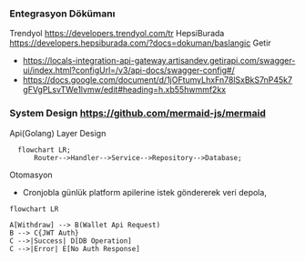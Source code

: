 ### Entegrasyon Dökümanı
Trendyol https://developers.trendyol.com/tr
HepsiBurada https://developers.hepsiburada.com/?docs=dokuman/baslangic
Getir 
- https://locals-integration-api-gateway.artisandev.getirapi.com/swagger-ui/index.html?configUrl=/v3/api-docs/swagger-config#/
- https://docs.google.com/document/d/1jOFtumyLhxFn78lSxBkS7nP45k7gFVgPLsvTWe1lvmw/edit#heading=h.xb55hwmmf2kx

### System Design https://github.com/mermaid-js/mermaid
Api(Golang) Layer Design
```mermaid
  flowchart LR;
      Router-->Handler-->Service-->Repository-->Database;
```

Otomasyon
- Cronjobla günlük platform apilerine istek göndererek veri depola,
```mermaid
flowchart LR

A[Withdraw] --> B(Wallet Api Request)
B --> C{JWT Auth}
C -->|Success| D[DB Operation]
C -->|Error| E[No Auth Response]
```
